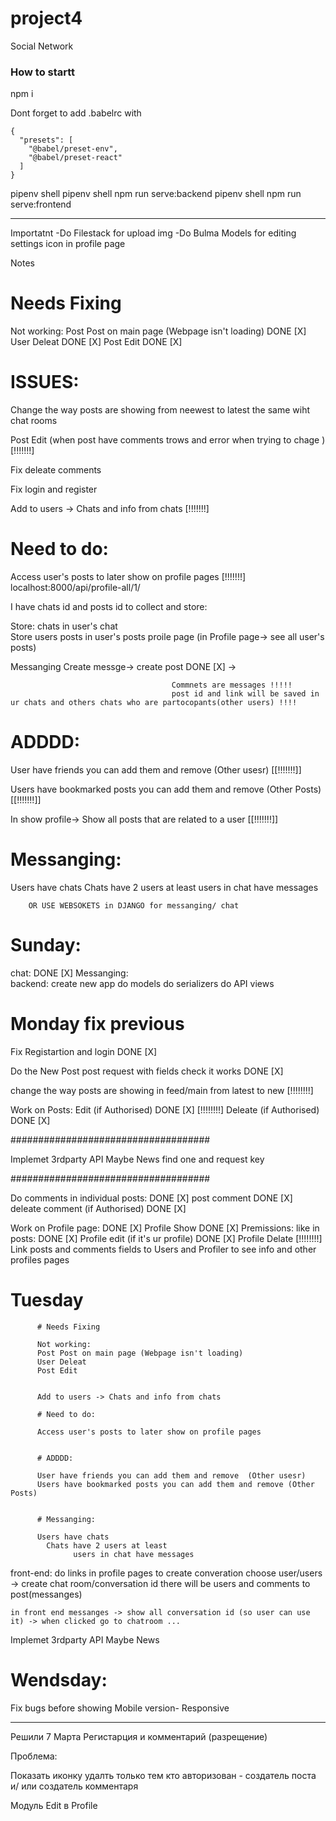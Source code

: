 # project4
Social Network



### How to startt 

npm i 

Dont forget to add .babelrc
with 

```
{
  "presets": [
    "@babel/preset-env",
    "@babel/preset-react"
  ]
}

```


pipenv shell 
pipenv shell
npm run serve:backend
pipenv shell
npm run serve:frontend


---

Importatnt 
-Do Filestack for upload img 
-Do Bulma Models for editing settings icon in profile page 

Notes 
# Needs Fixing


Not working: 
Post Post on main page (Webpage isn't loading) DONE [X]
User Deleat DONE [X]
Post Edit DONE [X]



# ISSUES: 

Change the way posts are showing from neewest to latest the same wiht chat rooms 

Post Edit (when post have comments trows and error when trying to chage ) [!!!!!!!]

Fix deleate comments 

Fix login and register

Add to users -> Chats and info from chats [!!!!!!!]

# Need to do: 

Access user's posts to later show on profile pages [!!!!!!!]
localhost:8000/api/profile-all/1/ 

I have chats id and posts id to collect and store: 

Store: chats in user's chat  
Store users posts in user's posts proile page (in Profile page-> see all user's posts) 



Messanging 
Create messge-> create post DONE [X]
-> 


                                        Commnets are messages !!!!! 
                                        post id and link will be saved in ur chats and others chats who are partocopants(other users) !!!!


# ADDDD: 

User have friends you can add them and remove  (Other usesr) [[!!!!!!!]]

Users have bookmarked posts you can add them and remove (Other Posts) [[!!!!!!!]]

In show profile-> Show all posts that are related to a user [[!!!!!!!]]



# Messanging: 

Users have chats 
  Chats have 2 users at least 
        users in chat have messages 

        OR USE WEBSOKETS in DJANGO for messanging/ chat



















# Sunday:

chat:  DONE [X]
Messanging:  
  backend:
    create new app 
    do models 
    do serializers
    do API views

# Monday fix previous 


Fix Registartion and login DONE [X]

Do the New Post post request with fields 
    check it works  DONE [X]


change the way posts are showing in feed/main 
from latest to new [!!!!!!!!]


Work on Posts:
    Edit (if Authorised) DONE [X] [!!!!!!!!]
    Deleate (if Authorised) DONE [X]

####################################

Implemet 3rdparty API Maybe News  find one and request key 


####################################

Do comments in individual posts: DONE [X]
    post comment DONE [X]
    deleate comment (if Authorised) DONE [X]


Work on Profile page: DONE [X]
  Profile Show  DONE [X]
    Premissions: like in posts:  DONE [X]
      Profile edit (if it's ur profile) DONE [X]
      Profile Delate  [!!!!!!!!]
Link posts and comments fields to Users and Profiler to see info and other profiles pages


# Tuesday


          # Needs Fixing

          Not working: 
          Post Post on main page (Webpage isn't loading)
          User Deleat
          Post Edit 


          Add to users -> Chats and info from chats 

          # Need to do: 

          Access user's posts to later show on profile pages 


          # ADDDD: 

          User have friends you can add them and remove  (Other usesr)
          Users have bookmarked posts you can add them and remove (Other Posts)


          # Messanging: 

          Users have chats 
            Chats have 2 users at least 
                  users in chat have messages 



front-end: 
    do links in profile pages to create converation
      choose user/users -> create chat room/conversation id 
        there will be users and comments to post(messanges)

    in front end messanges -> show all conversation id (so user can use it) -> when clicked go to chatroom ...


Implemet 3rdparty API Maybe News 


# Wendsday: 
Fix bugs before showing 
Mobile version- Responsive 


---

Решили 7 Марта 
Регистарция и комментарий (разрещение)

Проблема: 

Показать иконку удалть только тем кто авторизован - создатель поста и/ или создатель комментаря 

Модуль Edit в Profile 